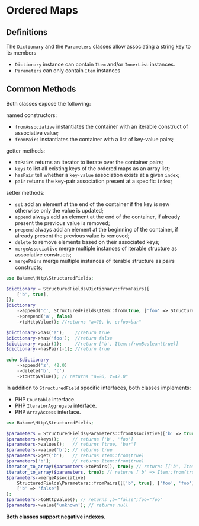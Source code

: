# Ordered Maps

## Definitions

The `Dictionary` and the `Parameters` classes allow associating a string key to its members

- `Dictionary` instance can contain `Item` and/or `InnerList` instances.
- `Parameters` can only contain `Item` instances

## Common Methods

Both classes expose the following:

named constructors:

- `fromAssociative` instantiates the container with an iterable construct of associative value;
- `fromPairs` instantiates the container with a list of key-value pairs;

getter methods:

- `toPairs` returns an iterator to iterate over the container pairs;
- `keys` to list all existing keys of the ordered maps as an array list;
- `hasPair` tell whether a `key-value` association exists at a given `index`;
- `pair` returns the key-pair association present at a specific `index`;

setter methods:

- `set` add an element at the end of the container if the key is new otherwise only the value is updated;
- `append` always add an element at the end of the container, if already present the previous value is removed;
- `prepend` always add an element at the beginning of the container, if already present the previous value is removed;
- `delete` to remove elements based on their associated keys;
- `mergeAssociative` merge multiple instances of iterable structure as associative constructs;
- `mergePairs` merge multiple instances of iterable structure as pairs constructs;

```php
use Bakame\Http\StructuredFields;

$dictionary = StructuredFields\Dictionary::fromPairs([
    ['b', true],
]);
$dictionary
    ->append('c', StructuredFields\Item::from(true, ['foo' => StructuredFields\Token::fromString('bar')]))
    ->prepend('a', false)
    ->toHttpValue(); //returns "a=?0, b, c;foo=bar"

$dictionary->has('a');    //return true
$dictionary->has('foo');  //return false
$dictionary->pair(1);     //return ['b', Item::fromBoolean(true)]
$dictionary->hasPair(-1); //return true

echo $dictionary
    ->append('z', 42.0)
    ->delete('b', 'c')
    ->toHttpValue(); // returns "a=?0, z=42.0"
```

In addition to `StructuredField` specific interfaces, both classes implements:

- PHP `Countable` interface.
- PHP `IteratorAggregate` interface.
- PHP `ArrayAccess` interface.

```php
use Bakame\Http\StructuredFields;

$parameters = StructuredFields\Parameters::fromAssociative(['b' => true, 'foo' => 'bar']);
$parameters->keys();     // returns ['b', 'foo']
$parameters->values();   // returns [true, 'bar']
$parameters->value('b'); // returns true
$parameters->get('b');   // returns Item::from(true)
$parameters['b'];        // returns Item::from(true)
iterator_to_array($parameters->toPairs(), true); // returns [['b', Item::from(true)], ['foo', Item::from('bar')]]
iterator_to_array($parameters, true); // returns ['b' => Item::from(true), 'foo' => Item::from('bar')]
$parameters->mergeAssociative(
    StructuredFields\Parameters::fromPairs([['b', true], ['foo', 'foo']]),
    ['b' => 'false']
);
$parameters->toHttpValue(); // returns ;b="false";foo="foo"
$parameters->value('unknown'); // returns null
```

**Both classes support negative indexes.**
